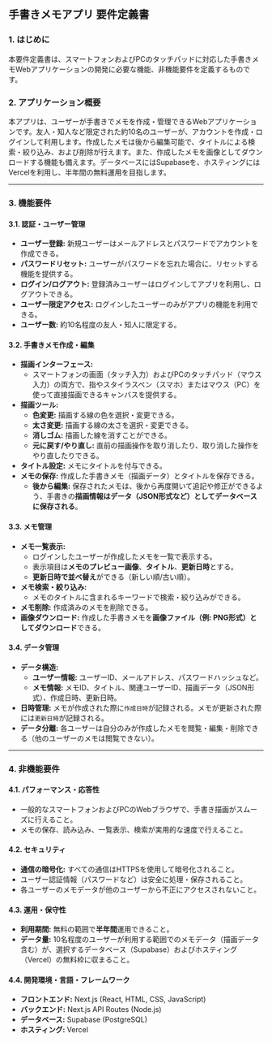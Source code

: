 ## 手書きメモアプリ 要件定義書

### 1. はじめに

本要件定義書は、スマートフォンおよびPCのタッチパッドに対応した手書きメモWebアプリケーションの開発に必要な機能、非機能要件を定義するものです。

### 2. アプリケーション概要

本アプリは、ユーザーが手書きでメモを作成・管理できるWebアプリケーションです。友人・知人など限定された約10名のユーザーが、アカウントを作成・ログインして利用します。作成したメモは後から編集可能で、タイトルによる検索・絞り込み、および削除が行えます。また、作成したメモを画像としてダウンロードする機能も備えます。データベースにはSupabaseを、ホスティングにはVercelを利用し、半年間の無料運用を目指します。

---

### 3. 機能要件

#### 3.1. 認証・ユーザー管理

* **ユーザー登録:** 新規ユーザーはメールアドレスとパスワードでアカウントを作成できる。
* **パスワードリセット:** ユーザーがパスワードを忘れた場合に、リセットする機能を提供する。
* **ログイン/ログアウト:** 登録済みユーザーはログインしてアプリを利用し、ログアウトできる。
* **ユーザー限定アクセス:** ログインしたユーザーのみがアプリの機能を利用できる。
* **ユーザー数:** 約10名程度の友人・知人に限定する。

#### 3.2. 手書きメモ作成・編集

* **描画インターフェース:**
    * スマートフォンの画面（タッチ入力）およびPCのタッチパッド（マウス入力）の両方で、指やスタイラスペン（スマホ）またはマウス（PC）を使って直接描画できるキャンバスを提供する。
* **描画ツール:**
    * **色変更:** 描画する線の色を選択・変更できる。
    * **太さ変更:** 描画する線の太さを選択・変更できる。
    * **消しゴム:** 描画した線を消すことができる。
    * **元に戻す/やり直し:** 直前の描画操作を取り消したり、取り消した操作をやり直したりできる。
* **タイトル設定:** メモにタイトルを付与できる。
* **メモの保存:** 作成した手書きメモ（描画データ）とタイトルを保存できる。
    * **後から編集:** 保存されたメモは、後から再度開いて追記や修正ができるよう、手書きの**描画情報はデータ（JSON形式など）としてデータベースに保存される**。

#### 3.3. メモ管理

* **メモ一覧表示:**
    * ログインしたユーザーが作成したメモを一覧で表示する。
    * 表示項目は**メモのプレビュー画像**、**タイトル**、**更新日時**とする。
    * **更新日時で並べ替え**ができる（新しい順/古い順）。
* **メモ検索・絞り込み:**
    * メモのタイトルに含まれるキーワードで検索・絞り込みができる。
* **メモ削除:** 作成済みのメモを削除できる。
* **画像ダウンロード:** 作成した手書きメモを**画像ファイル（例: PNG形式）としてダウンロード**できる。

#### 3.4. データ管理

* **データ構造:**
    * **ユーザー情報:** ユーザーID、メールアドレス、パスワードハッシュなど。
    * **メモ情報:** メモID、タイトル、関連ユーザーID、描画データ（JSON形式）、作成日時、更新日時。
* **日時管理:** メモが作成された際に`作成日時`が記録される。メモが更新された際には`更新日時`が記録される。
* **データ分離:** 各ユーザーは自分のみが作成したメモを閲覧・編集・削除できる（他のユーザーのメモは閲覧できない）。

---

### 4. 非機能要件

#### 4.1. パフォーマンス・応答性

* 一般的なスマートフォンおよびPCのWebブラウザで、手書き描画がスムーズに行えること。
* メモの保存、読み込み、一覧表示、検索が実用的な速度で行えること。

#### 4.2. セキュリティ

* **通信の暗号化:** すべての通信はHTTPSを使用して暗号化されること。
* ユーザー認証情報（パスワードなど）は安全に処理・保存されること。
* 各ユーザーのメモデータが他のユーザーから不正にアクセスされないこと。

#### 4.3. 運用・保守性

* **利用期間:** 無料の範囲で**半年間**運用できること。
* **データ量:** 10名程度のユーザーが利用する範囲でのメモデータ（描画データ含む）が、選択するデータベース（Supabase）およびホスティング（Vercel）の無料枠に収まること。

#### 4.4. 開発環境・言語・フレームワーク

* **フロントエンド:** Next.js (React, HTML, CSS, JavaScript)
* **バックエンド:** Next.js API Routes (Node.js)
* **データベース:** Supabase (PostgreSQL)
* **ホスティング:** Vercel